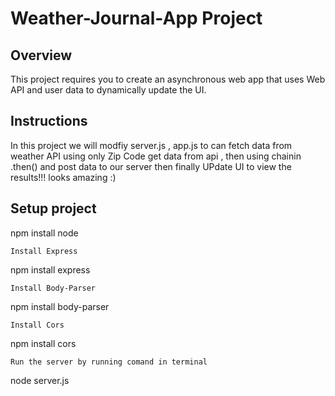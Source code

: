 # Weather-Journal-App Project

## Overview
This project requires you to create an asynchronous web app that uses Web API and user data to dynamically update the UI. 

## Instructions
In this project we will modfiy server.js , app.js to can fetch data from weather API using only Zip Code
get data from api , then using chainin .then() and post data to our server then finally UPdate UI to view the results!!!
looks amazing :)

## Setup project

npm install node
```
Install Express
```
npm install express
```
Install Body-Parser
```
npm install body-parser
```
Install Cors
```
npm install cors
```
Run the server by running comand in terminal
```
node server.js
```